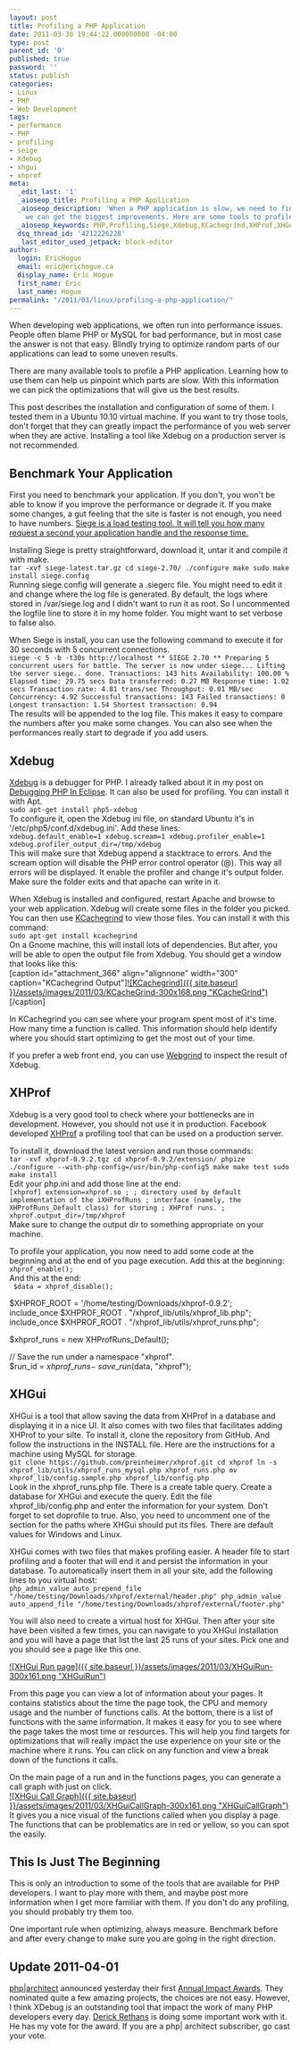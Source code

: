 ```yaml
---
layout: post
title: Profiling a PHP Application
date: 2011-03-30 19:44:22.000000000 -04:00
type: post
parent_id: '0'
published: true
password: ''
status: publish
categories:
- Linux
- PHP
- Web Development
tags:
- performance
- PHP
- profiling
- seige
- Xdebug
- xhgui
- xhprof
meta:
  _edit_last: '1'
  _aioseop_title: Profiling a PHP Application
  _aioseop_description: 'When a PHP application is slow, we need to find out where
    we can get the biggest improvements. Here are some tools to profile PHP application. '
  _aioseop_keywords: PHP,Profiling,Siege,Xdebug,KCachegrind,XHProf,XHGui
  dsq_thread_id: '4212226228'
  _last_editor_used_jetpack: block-editor
author:
  login: EricHogue
  email: eric@erichogue.ca
  display_name: Eric Hogue
  first_name: Eric
  last_name: Hogue
permalink: "/2011/03/linux/profiling-a-php-application/"
---
```

When developing web applications, we often run into performance issues. People often blame PHP or MySQL for bad performance, but in most case the answer is not that easy. Blindly trying to optimize random parts of our applications can lead to some uneven results.

There are many available tools to profile a PHP application. Learning how to use them can help us pinpoint which parts are slow. With this information we can pick the optimizations that will give us the best results.

This post describes the installation and configuration of some of them. I tested them in a Ubuntu 10.10 virtual machine. If you want to try those tools, don't forget that they can greatly impact the performance of you web server when they are active. Installing a tool like Xdebug on a production server is not recommended.

## Benchmark Your Application

First you need to benchmark your application. If you don't, you won't be able to know if you improve the performance or degrade it. If you make some changes, a gut feeling that the site is faster is not enough, you need to have numbers. [Siege is a load testing tool. It will tell you how many request a second your application handle and the response time.](http://www.joedog.org/index/siege-home)

Installing Siege is pretty straightforward, download it, untar it and compile it with make.  
`
tar -xvf siege-latest.tar.gz
cd siege-2.70/
./configure
make
sudo make install
siege.config
`  
Running siege.config will generate a .siegerc file. You might need to edit it and change where the log file is generated. By default, the logs where stored in /var/siege.log and I didn't want to run it as root. So I uncommented the logfile line to store it in my home folder. You might want to set verbose to false also.

When Siege is install, you can use the following command to execute it for 30 seconds with 5 concurrent connections.  
`
siege -c 5 -b -t30s http://localhost
** SIEGE 2.70
** Preparing 5 concurrent users for battle.
The server is now under siege...
Lifting the server siege.. done.
Transactions: 143 hits
Availability: 100.00 %
Elapsed time: 29.75 secs
Data transferred: 0.27 MB
Response time: 1.02 secs
Transaction rate: 4.81 trans/sec
Throughput: 0.01 MB/sec
Concurrency: 4.92
Successful transactions: 143
Failed transactions: 0
Longest transaction: 1.54
Shortest transaction: 0.94
`  
The results will be appended to the log file. This makes it easy to compare the numbers after you make some changes. You can also see when the performances really start to degrade if you add users.

## Xdebug

[Xdebug](http://www.xdebug.org/ "Xdebug") is a debugger for PHP. I already talked about it in my post on [Debugging PHP In Eclipse](http://erichogue.ca/2011/02/linux/debugging-php-in-eclipse/ "Debugging PHP In Eclipse"). It can also be used for profiling. You can install it with Apt.  
`
sudo apt-get install php5-xdebug
`  
To configure it, open the Xdebug ini file, on standard Ubuntu it's in '/etc/php5/conf.d/xdebug.ini'. Add these lines:  
`
xdebug.default_enable=1
xdebug.scream=1
xdebug.profiler_enable=1
xdebug.profiler_output_dir=/tmp/xdebug
`  
This will make sure that Xdebug append a stacktrace to errors. And the scream option will disable the PHP error control operator (@). This way all errors will be displayed. It enable the profiler and change it's output folder. Make sure the folder exits and that apache can write in it.

When Xdebug is installed and configured, restart Apache and browse to your web application. Xdebug will create some files in the folder you picked. You can then use [KCachegrind](http://kcachegrind.sourceforge.net/html/Home.html "KCachegrind") to view those files. You can install it with this command:  
`
sudo apt-get install kcachegrind
`  
On a Gnome machine, this will install lots of dependencies. But after, you will be able to open the output file from Xdebug. You should get a window that looks like this:  
[caption id="attachment\_366" align="alignnone" width="300" caption="KCachegrind Output"][![KCachegrind]({{ site.baseurl }}/assets/images/2011/03/KCacheGrind-300x168.png "KCacheGrind")](http://erichogue.ca/wp-content/uploads/2011/03/KCacheGrind.png)[/caption]

In KCachegrind you can see where your program spent most of it's time. How many time a function is called. This information should help identify where you should start optimizing to get the most out of your time.

If you prefer a web front end, you can use [Webgrind](https://github.com/jokkedk/webgrind "Webgrind") to inspect the result of Xdebug.

## XHProf

Xdebug is a very good tool to check where your bottlenecks are in development. However, you should not use it in production. Facebook developed [XHProf](http://pecl.php.net/package/xhprof) a profiling tool that can be used on a production server.

To install it, download the latest version and run those commands:  
`
tar -xvf xhprof-0.9.2.tgz
cd xhprof-0.9.2/extension/
phpize
./configure --with-php-config=/usr/bin/php-config5
make
make test
sudo make install
`  
Edit your php.ini and add those line at the end:  
`
[xhprof]
extension=xhprof.so
;
; directory used by default implementation of the iXHProfRuns
; interface (namely, the XHProfRuns_Default class) for storing
; XHProf runs.
;
xhprof.output_dir=/tmp/xhprof
`  
Make sure to change the output dir to something appropriate on your machine.

To profile your application, you now need to add some code at the beginning and at the end of you page execution. Add this at the beginning:  
`
xhprof_enable();
`  
And this at the end:  
`
$data = xhprof_disable();`

$XHPROF\_ROOT = '/home/testing/Downloads/xhprof-0.9.2';  
include\_once $XHPROF\_ROOT . "/xhprof\_lib/utils/xhprof\_lib.php";  
include\_once $XHPROF\_ROOT . "/xhprof\_lib/utils/xhprof\_runs.php";

$xhprof\_runs = new XHProfRuns\_Default();

// Save the run under a namespace "xhprof".  
$run\_id = $xhprof\_runs-\>save\_run($data, "xhprof");

## XHGui

XHGui is a tool that allow saving the data from XHProf in a database and displaying it in a nice UI. It also comes with two files that facilitates adding XHProf to your silte. To install it, clone the repository from GitHub. And follow the instructions in the INSTALL file. Here are the instructions for a machine using MySQL for storage.  
`
git clone https://github.com/preinheimer/xhprof.git
cd xhprof
ln -s xhprof_lib/utils/xhprof_runs_mysql.php xhprof_runs.php
mv xhprof_lib/config.sample.php xhprof_lib/config.php
`  
Look in the xhprof\_runs.php file. There is a create table query. Create a database for XHGui and execute the query. Edit the file xhprof\_lib/config.php and enter the information for your system. Don't forget to set doprofile to true. Also, you need to uncomment one of the section for the paths where XHGui should put its files. There are default values for Windows and Linux.

XHGui comes with two files that makes profiling easier. A header file to start profiling and a footer that will end it and persist the information in your database. To automatically insert them in all your site, add the following lines to you virtual host:  
`
php_admin_value auto_prepend_file "/home/testing/Downloads/xhprof/external/header.php"
php_admin_value auto_append_file "/home/testing/Downloads/xhprof/external/footer.php"
`

You will also need to create a virtual host for XHGui. Then after your site have been visited a few times, you can navigate to you XHGui installation and you will have a page that list the last 25 runs of your sites. Pick one and you should see a page like this one.

[![XHGui Run page]({{ site.baseurl }}/assets/images/2011/03/XHGuiRun-300x161.png "XHGuiRun")](http://erichogue.ca/wp-content/uploads/2011/03/XHGuiRun.png)

From this page you can view a lot of information about your pages. It contains statistics about the time the page took, the CPU and memory usage and the number of functions calls. At the bottom, there is a list of functions with the same information. It makes it easy for you to see where the page takes the most time or resources. This will help you find targets for optimizations that will really impact the use experience on your site or the machine where it runs. You can click on any function and view a break down of the functions it calls.

On the main page of a run and in the functions pages, you can generate a call graph with just on click.  
[![XHGui Call Graph]({{ site.baseurl }}/assets/images/2011/03/XHGuiCallGraph-300x161.png "XHGuiCallGraph")](http://erichogue.ca/wp-content/uploads/2011/03/XHGuiCallGraph.png)  
It gives you a nice visual of the functions called when you display a page. The functions that can be problematics are in red or yellow, so you can spot the easily.

## This Is Just The Beginning

This is only an introduction to some of the tools that are available for PHP developers. I want to play more with them, and maybe post more information when I get more familiar with them. If you don't do any profiling, you should probably try them too.

One important rule when optimizing, always measure. Benchmark before and after every change to make sure you are going in the right direction.

## Update 2011-04-01

[php|architect](http://www.phparch.com/ "php|architect") announced yesterday their first [Annual Impact Awards](http://www.phparch.com/2011/03/phparchitect-announces-the-first-annual-impact-awards/ "Annual Impact Awards"). They nominated quite a few amazing projects, the choices are not easy. However, I think XDebug is an outstanding tool that impact the work of many PHP developers every day. [Derick Rethans](http://derickrethans.nl/ "Derick Rethans") is doing some important work with it. He has my vote for the award. If you are a php| architect subscriber, go cast your vote.

